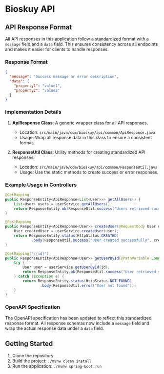 # Bioskuy API

## API Response Format

All API responses in this application follow a standardized format with a `message` field and a `data` field. This ensures consistency across all endpoints and makes it easier for clients to handle responses.

### Response Format

```json
{
  "message": "Success message or error description",
  "data": {
    "property1": "value1",
    "property2": "value2"
  }
}
```

### Implementation Details

1. **ApiResponse Class**: A generic wrapper class for all API responses.
   - Location: `src/main/java/com/bioskuy/api/common/ApiResponse.java`
   - Usage: Wrap all response data in this class to ensure a consistent format.

2. **ResponseUtil Class**: Utility methods for creating standardized API responses.
   - Location: `src/main/java/com/bioskuy/api/common/ResponseUtil.java`
   - Usage: Use the static methods to create success or error responses.

### Example Usage in Controllers

```java
@GetMapping
public ResponseEntity<ApiResponse<List<User>>> getAllUsers() {
    List<User> users = userService.getAllUsers();
    return ResponseEntity.ok(ResponseUtil.success("Users retrieved successfully", users));
}

@PostMapping
public ResponseEntity<ApiResponse<User>> createUser(@RequestBody User user) {
    User createdUser = userService.createUser(user);
    return ResponseEntity.status(HttpStatus.CREATED)
            .body(ResponseUtil.success("User created successfully", createdUser));
}

@GetMapping("/{id}")
public ResponseEntity<ApiResponse<User>> getUserById(@PathVariable Long id) {
    try {
        User user = userService.getUserById(id);
        return ResponseEntity.ok(ResponseUtil.success("User retrieved successfully", user));
    } catch (Exception e) {
        return ResponseEntity.status(HttpStatus.NOT_FOUND)
                .body(ResponseUtil.error("User not found"));
    }
}
```

### OpenAPI Specification

The OpenAPI specification has been updated to reflect this standardized response format. All response schemas now include a `message` field and wrap the actual response data under a `data` field.

## Getting Started

1. Clone the repository
2. Build the project: `./mvnw clean install`
3. Run the application: `./mvnw spring-boot:run`
